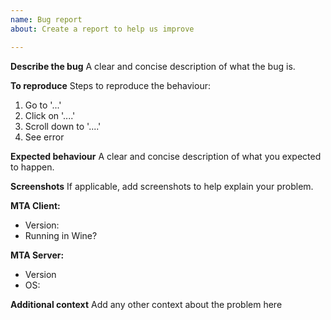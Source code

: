 ```yaml
---
name: Bug report
about: Create a report to help us improve

---
```


**Describe the bug**
A clear and concise description of what the bug is.

**To reproduce**
Steps to reproduce the behaviour:
1. Go to '...'
2. Click on '....'
3. Scroll down to '....'
4. See error

**Expected behaviour**
A clear and concise description of what you expected to happen.

**Screenshots**
If applicable, add screenshots to help explain your problem.

**MTA Client:** <!-- (please complete the following information) -->
 - Version: <!--[ e.g, 1.1, 1.5.4 ]-->
 - Running in Wine? <!--[ e.g, No, Yes - Linux, Yes - macOS ]-->

**MTA Server:** <!-- (please complete the following information) -->
 - Version <!--[ e.g. 1.1, 1.5.4 ]-->
 - OS: <!--[ e.g. Windows 7, Debian Stretch ]-->

**Additional context**
Add any other context about the problem here
